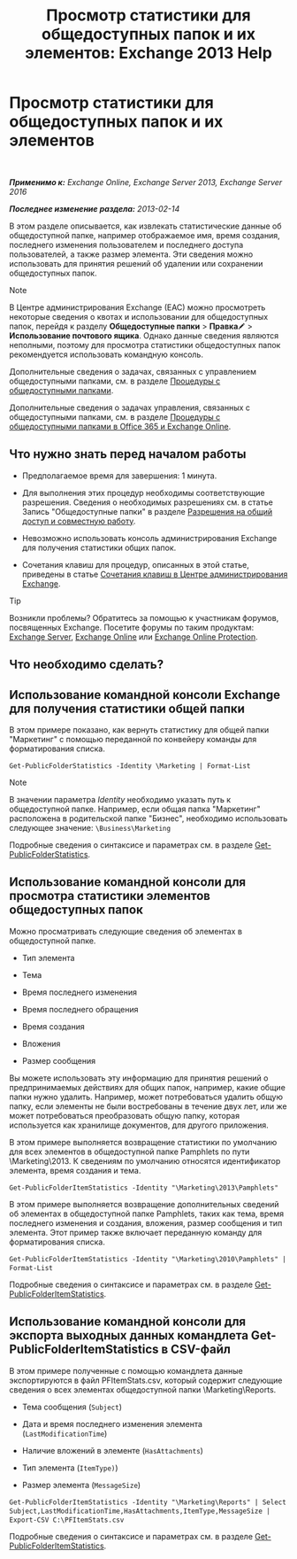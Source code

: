 ﻿---
title: 'Просмотр статистики для общедоступных папок и их элементов: Exchange 2013 Help'
TOCTitle: Просмотр статистики для общедоступных папок и их элементов
ms:assetid: 4e412710-9a74-4649-ab01-502e969a7eda
ms:mtpsurl: https://technet.microsoft.com/ru-ru/library/Aa997949(v=EXCHG.150)
ms:contentKeyID: 50488037
ms.date: 04/30/2018
mtps_version: v=EXCHG.150
ms.translationtype: HT
---

# Просмотр статистики для общедоступных папок и их элементов

 

_**Применимо к:** Exchange Online, Exchange Server 2013, Exchange Server 2016_

_**Последнее изменение раздела:** 2013-02-14_

В этом разделе описывается, как извлекать статистические данные об общедоступной папке, например отображаемое имя, время создания, последнего изменения пользователем и последнего доступа пользователей, а также размер элемента. Эти сведения можно использовать для принятия решений об удалении или сохранении общедоступных папок.

> [!NOTE]  
> В Центре администрирования Exchange (EAC) можно просмотреть некоторые сведения о квотах и использовании для общедоступных папок, перейдя к разделу <strong>Общедоступные папки</strong> &gt; <strong>Правка</strong><img src="images/Bb124582.6f53ccb2-1f13-4c02-bea0-30690e6ea71d(EXCHG.150).gif" title="Значок редактирования" alt="Значок редактирования" /> &gt; <strong>Использование почтового ящика</strong>. Однако данные сведения являются неполными, поэтому для просмотра статистики общедоступных папок рекомендуется использовать командную консоль.


Дополнительные сведения о задачах, связанных с управлением общедоступными папками, см. в разделе [Процедуры с общедоступными папками](public-folder-procedures-exchange-2013-help.md).

Дополнительные сведения о задачах управления, связанных с общедоступными папками, см. в разделе [Процедуры с общедоступными папками в Office 365 и Exchange Online](https://technet.microsoft.com/ru-ru/library/jj966272\(v=exchg.150\)).

## Что нужно знать перед началом работы

  - Предполагаемое время для завершения: 1 минута.

  - Для выполнения этих процедур необходимы соответствующие разрешения. Сведения о необходимых разрешениях см. в статье Запись "Общедоступные папки" в разделе [Разрешения на общий доступ и совместную работу](sharing-and-collaboration-permissions-exchange-2013-help.md).

  - Невозможно использовать консоль администрирования Exchange для получения статистики общих папок.

  - Сочетания клавиш для процедур, описанных в этой статье, приведены в статье [Сочетания клавиш в Центре администрирования Exchange](keyboard-shortcuts-in-the-exchange-admin-center-exchange-online-protection-help.md).

> [!TIP]  
> Возникли проблемы? Обратитесь за помощью к участникам форумов, посвященных Exchange. Посетите форумы по таким продуктам: <a href="https://go.microsoft.com/fwlink/p/?linkid=60612">Exchange Server</a>, <a href="https://go.microsoft.com/fwlink/p/?linkid=267542">Exchange Online</a> или <a href="https://go.microsoft.com/fwlink/p/?linkid=285351">Exchange Online Protection</a>.


## Что необходимо сделать?

## Использование командной консоли Exchange для получения статистики общей папки

В этом примере показано, как вернуть статистику для общей папки "Маркетинг" с помощью переданной по конвейеру команды для форматирования списка.

    Get-PublicFolderStatistics -Identity \Marketing | Format-List

> [!NOTE]  
> В значении параметра <em>Identity</em> необходимо указать путь к общедоступной папке. Например, если общая папка &quot;Маркетинг&quot; расположена в родительской папке &quot;Бизнес&quot;, необходимо использовать следующее значение: <code>\Business\Marketing</code>


Подробные сведения о синтаксисе и параметрах см. в разделе [Get-PublicFolderStatistics](https://technet.microsoft.com/ru-ru/library/aa998663\(v=exchg.150\)).

## Использование командной консоли для просмотра статистики элементов общедоступных папок

Можно просматривать следующие сведения об элементах в общедоступной папке.

  - Тип элемента

  - Тема

  - Время последнего изменения

  - Время последнего обращения

  - Время создания

  - Вложения

  - Размер сообщения

Вы можете использовать эту информацию для принятия решений о предпринимаемых действиях для общих папок, например, какие общие папки нужно удалить. Например, может потребоваться удалить общую папку, если элементы не были востребованы в течение двух лет, или же может потребоваться преобразовать общую папку, которая используется как хранилище документов, для другого приложения.

В этом примере выполняется возвращение статистики по умолчанию для всех элементов в общедоступной папке Pamphlets по пути \\Marketing\\2013. К сведениям по умолчанию относятся идентификатор элемента, время создания и тема.

    Get-PublicFolderItemStatistics -Identity "\Marketing\2013\Pamphlets"

В этом примере выполняется возвращение дополнительных сведений об элементах в общедоступной папке Pamphlets, таких как тема, время последнего изменения и создания, вложения, размер сообщения и тип элемента. Этот пример также включает переданную команду для форматирования списка.

    Get-PublicFolderItemStatistics -Identity "\Marketing\2010\Pamphlets" | Format-List

Подробные сведения о синтаксисе и параметрах см. в разделе [Get-PublicFolderItemStatistics](https://technet.microsoft.com/ru-ru/library/ee332344\(v=exchg.150\)).

## Использование командной консоли для экспорта выходных данных командлета Get-PublicFolderItemStatistics в CSV-файл

В этом примере полученные с помощью командлета данные экспортируются в файл PFItemStats.csv, который содержит следующие сведения о всех элементах общедоступной папки \\Marketing\\Reports.

  - Тема сообщения (`Subject`)

  - Дата и время последнего изменения элемента (`LastModificationTime`)

  - Наличие вложений в элементе (`HasAttachments`)

  - Тип элемента (`ItemType)`)

  - Размер элемента (`MessageSize`)

<!-- end list -->

    Get-PublicFolderItemStatistics -Identity "\Marketing\Reports" | Select Subject,LastModificationTime,HasAttachments,ItemType,MessageSize | Export-CSV C:\PFItemStats.csv

Подробные сведения о синтаксисе и параметрах см. в разделе [Get-PublicFolderItemStatistics](https://technet.microsoft.com/ru-ru/library/ee332344\(v=exchg.150\)).

